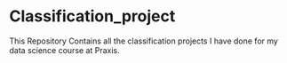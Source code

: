 # Classification_project
This Repository Contains all the classification projects I have done for my data science course at Praxis.
